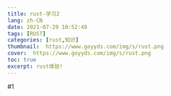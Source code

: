 ```yaml
---
title: rust-学习2
lang: zh-CN
date: 2021-07-29 10:52:49
tags: [RUST]
categories: [rust,知识]
thumbnail:  https://www.goyyds.com/img/s/rust.png
cover:  https://www.goyyds.com/img/s/rust.png
toc: true
excerpt: rust体验!
---
```


#1 
